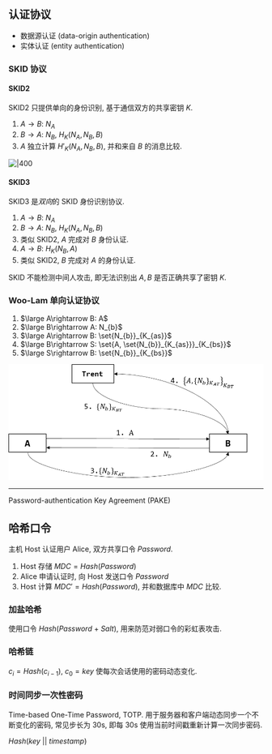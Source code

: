 ## 认证协议

- 数据源认证 (data-origin authentication)
- 实体认证 (entity authentication)

### SKID 协议

#### SKID2

SKID2 只提供单向的身份识别, 基于通信双方的共享密钥 $K$.

1. $A\rightarrow B:\ N_{A}$
2. $B\rightarrow A:\ N_{B},\ H_{K}(N_{A},N_{B},B)$
3. $A$ 独立计算 $H'_{K}(N_{A},N_{B},B)$, 并和来自 $B$ 的消息比较.

![|400](../../../attach/Pasted%20image%2020240611115541.png)

#### SKID3

SKID3 是*双向*的 SKID 身份识别协议.

1. $A\rightarrow B:\ N_{A}$
2. $B\rightarrow A:\ N_{B},\ H_{K}(N_{A},N_{B},B)$
3. 类似 SKID2, $A$ 完成对 $B$ 身份认证.
4. $A\rightarrow B:\ H_{K}(N_{B},A)$
5. 类似 SKID2, $B$ 完成对 $A$ 的身份认证.

SKID 不能检测中间人攻击, 即无法识别出 $A, B$ 是否正确共享了密钥 $K$. 

### Woo-Lam 单向认证协议

1. $\large A\rightarrow B: A$
2. $\large B\rightarrow A: N_{b}$
3. $\large A\rightarrow B: \set{N_{b}}_{K_{as}}$
4. $\large B\rightarrow S: \set{A, \set{N_{b}}_{K_{as}}}_{K_{bs}}$
7. $\large S\rightarrow B: \set{N_{b}}_{K_{bs}}$

![|450](../../attach/Pasted%20image%2020240611115428.png)

***

Password-authentication Key Agreement (PAKE)

## 哈希口令

主机 Host 认证用户 Alice, 双方共享口令 $Password$. 

1. Host 存储 $MDC=Hash(Password)$
2. Alice 申请认证时, 向 Host 发送口令 $Password$
3. Host 计算 $MDC'=Hash(Password)$, 并和数据库中 $MDC$ 比较.

### 加盐哈希

使用口令 $Hash(Password\ +\ Salt)$, 用来防范对弱口令的彩虹表攻击.

### 哈希链

$c_{i}=Hash(c_{i-1}),\ c_{0}=key$ 使每次会话使用的密码动态变化.

### 时间同步一次性密码

Time-based One-Time Password, TOTP. 用于服务器和客户端动态同步一个不断变化的密码, 常见步长为 30s, 即每 30s 使用当前时间戳重新计算一次同步密码.

$Hash(key\ ||\ timestamp)$ 